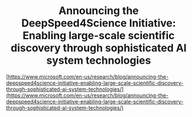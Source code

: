 <div align="center">

# Announcing the DeepSpeed4Science Initiative: Enabling large-scale scientific discovery through sophisticated AI system technologies

</div>

[https://www.microsoft.com/en-us/research/blog/announcing-the-deepspeed4science-initiative-enabling-large-scale-scientific-discovery-through-sophisticated-ai-system-technologies/](https://www.microsoft.com/en-us/research/blog/announcing-the-deepspeed4science-initiative-enabling-large-scale-scientific-discovery-through-sophisticated-ai-system-technologies/)

